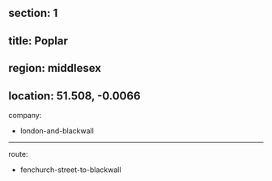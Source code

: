 section: 1
----
title: Poplar
----
region: middlesex
----
location: 51.508, -0.0066
----
company:
- london-and-blackwall
----
route:
- fenchurch-street-to-blackwall
